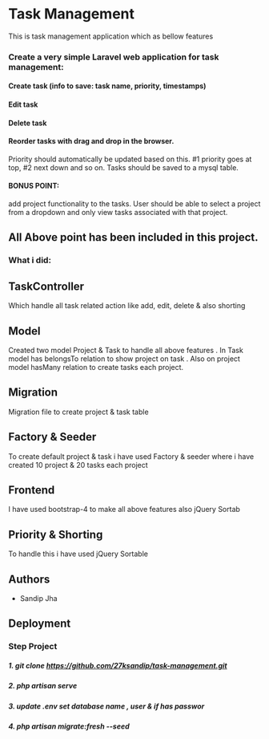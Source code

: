 
# Task Management

This is task management application which as bellow features 


### Create a very simple Laravel web application for task management:
#### Create task (info to save: task name, priority, timestamps)
#### Edit task
#### Delete task
#### Reorder tasks with drag and drop in the browser.
Priority should automatically be updated based on this. #1 priority goes at top, #2 next down and so on.
Tasks should be saved to a mysql table.
#### BONUS POINT:
add project functionality to the tasks. User should be able to select a project from a dropdown and only view tasks associated with that project.

## All Above point has been included in this project. 
### What i did:
## TaskController
Which handle all task related action like add, edit, delete & also shorting
## Model 
Created two model Project & Task to handle all above features . In Task model has belongsTo relation to show project on task . Also on project model hasMany relation to create tasks each project. 
## Migration
Migration file to create project & task table
## Factory & Seeder
To create default project & task i have used Factory & seeder where i have created 10 project & 20 tasks each project 
## Frontend 
I have used bootstrap-4 to make all above features also jQuery Sortab
## Priority & Shorting 
To handle this i have used jQuery Sortable 



## Authors

- Sandip Jha


## Deployment

### Step Project
##### 1. git clone https://github.com/27ksandip/task-management.git
##### 2. php artisan serve
##### 3. update .env set database name , user & if has passwor
##### 4. php artisan migrate:fresh --seed

